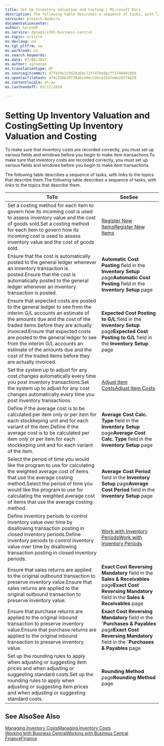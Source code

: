 ```yaml
---
title: Set Up Inventory Valuation and Costing | Microsoft Docs
description: The following table describes a sequence of tasks, with links to the topics that describe them.
services: project-madeira
documentationcenter: 
author: SorenGP
ms.service: dynamics365-business-central
ms.topic: article
ms.devlang: na
ms.tgt_pltfrm: na
ms.workload: na
ms.search.keywords: 
ms.date: 07/06/2017
ms.author: sgroespe
ms.translationtype: HT
ms.sourcegitcommit: d7fb34e1c9428a64c71ff47be8bcff174649c00d
ms.openlocfilehash: af4c256b59739abce9ec22bce254fe8e2dff4e29
ms.contentlocale: en-au
ms.lasthandoff: 03/22/2018

---
```

# <a name="setting-up-inventory-valuation-and-costing"></a><span data-ttu-id="3bb29-103">Setting Up Inventory Valuation and Costing</span><span class="sxs-lookup"><span data-stu-id="3bb29-103">Setting Up Inventory Valuation and Costing</span></span>
<span data-ttu-id="3bb29-104">To make sure that inventory costs are recorded correctly, you must set up various fields and windows before you begin to make item transactions.</span><span class="sxs-lookup"><span data-stu-id="3bb29-104">To make sure that inventory costs are recorded correctly, you must set up various fields and windows before you begin to make item transactions.</span></span>

<span data-ttu-id="3bb29-105">The following table describes a sequence of tasks, with links to the topics that describe them.</span><span class="sxs-lookup"><span data-stu-id="3bb29-105">The following table describes a sequence of tasks, with links to the topics that describe them.</span></span>

|<span data-ttu-id="3bb29-106">**To**</span><span class="sxs-lookup"><span data-stu-id="3bb29-106">**To**</span></span>|<span data-ttu-id="3bb29-107">**See**</span><span class="sxs-lookup"><span data-stu-id="3bb29-107">**See**</span></span>|  
|------------|-------------|  
|<span data-ttu-id="3bb29-108">Set a costing method for each item to govern how its incoming cost is used to assess inventory value and the cost of goods sold.</span><span class="sxs-lookup"><span data-stu-id="3bb29-108">Set a costing method for each item to govern how its incoming cost is used to assess inventory value and the cost of goods sold.</span></span>|[<span data-ttu-id="3bb29-109">Register New Items</span><span class="sxs-lookup"><span data-stu-id="3bb29-109">Register New Items</span></span>](inventory-how-register-new-items.md)|  
|<span data-ttu-id="3bb29-110">Ensure that the cost is automatically posted to the general ledger whenever an inventory transaction is posted.</span><span class="sxs-lookup"><span data-stu-id="3bb29-110">Ensure that the cost is automatically posted to the general ledger whenever an inventory transaction is posted.</span></span>|<span data-ttu-id="3bb29-111">**Automatic Cost Posting** field in the **Inventory Setup** page</span><span class="sxs-lookup"><span data-stu-id="3bb29-111">**Automatic Cost Posting** field in the **Inventory Setup** page</span></span>|  
|<span data-ttu-id="3bb29-112">Ensure that expected costs are posted to the general ledger to see from the interim G/L accounts an estimate of the amounts due and the cost of the traded items before they are actually invoiced.</span><span class="sxs-lookup"><span data-stu-id="3bb29-112">Ensure that expected costs are posted to the general ledger to see from the interim G/L accounts an estimate of the amounts due and the cost of the traded items before they are actually invoiced.</span></span>|<span data-ttu-id="3bb29-113">**Expected Cost Posting to G/L** field in the **Inventory Setup** page</span><span class="sxs-lookup"><span data-stu-id="3bb29-113">**Expected Cost Posting to G/L** field in the **Inventory Setup** page</span></span>|  
|<span data-ttu-id="3bb29-114">Set the system up to adjust for any cost changes automatically every time you post inventory transactions.</span><span class="sxs-lookup"><span data-stu-id="3bb29-114">Set the system up to adjust for any cost changes automatically every time you post inventory transactions.</span></span>|[<span data-ttu-id="3bb29-115">Adjust Item Costs</span><span class="sxs-lookup"><span data-stu-id="3bb29-115">Adjust Item Costs</span></span>](inventory-how-adjust-item-costs.md)|  
|<span data-ttu-id="3bb29-116">Define if the average cost is to be calculated per item only or per item for each stockkeping unit and for each variant of the item.</span><span class="sxs-lookup"><span data-stu-id="3bb29-116">Define if the average cost is to be calculated per item only or per item for each stockkeping unit and for each variant of the item.</span></span>|<span data-ttu-id="3bb29-117">**Average Cost Calc. Type** field in the **Inventory Setup** page</span><span class="sxs-lookup"><span data-stu-id="3bb29-117">**Average Cost Calc. Type** field in the **Inventory Setup** page</span></span>|  
|<span data-ttu-id="3bb29-118">Select the period of time you would like the program to use for calculating the weighted average cost of items that use the average costing method.</span><span class="sxs-lookup"><span data-stu-id="3bb29-118">Select the period of time you would like the program to use for calculating the weighted average cost of items that use the average costing method.</span></span>|<span data-ttu-id="3bb29-119">**Average Cost Period** field in the **Inventory Setup** page</span><span class="sxs-lookup"><span data-stu-id="3bb29-119">**Average Cost Period** field in the **Inventory Setup** page</span></span>|  
|<span data-ttu-id="3bb29-120">Define inventory periods to control inventory value over time by disallowing transaction posting in closed inventory periods.</span><span class="sxs-lookup"><span data-stu-id="3bb29-120">Define inventory periods to control inventory value over time by disallowing transaction posting in closed inventory periods.</span></span>|[<span data-ttu-id="3bb29-121">Work with Inventory Periods</span><span class="sxs-lookup"><span data-stu-id="3bb29-121">Work with Inventory Periods</span></span>](finance-how-to-work-with-inventory-periods.md)|  
|<span data-ttu-id="3bb29-122">Ensure that sales returns are applied to the original outbound transaction to preserve inventory value.</span><span class="sxs-lookup"><span data-stu-id="3bb29-122">Ensure that sales returns are applied to the original outbound transaction to preserve inventory value.</span></span>|<span data-ttu-id="3bb29-123">**Exact Cost Reversing Mandatory** field in the **Sales & Receivables** page</span><span class="sxs-lookup"><span data-stu-id="3bb29-123">**Exact Cost Reversing Mandatory** field in the **Sales & Receivables** page</span></span>|  
|<span data-ttu-id="3bb29-124">Ensure that purchase returns are applied to the original inbound transaction to preserve inventory value.</span><span class="sxs-lookup"><span data-stu-id="3bb29-124">Ensure that purchase returns are applied to the original inbound transaction to preserve inventory value.</span></span>|<span data-ttu-id="3bb29-125">**Exact Cost Reversing Mandatory** field in the **´Purchases & Payables** page</span><span class="sxs-lookup"><span data-stu-id="3bb29-125">**Exact Cost Reversing Mandatory** field in the **´Purchases & Payables** page</span></span>|
|<span data-ttu-id="3bb29-126">Set up the rounding rules to apply when adjusting or suggesting item prices and when adjusting or suggesting standard costs.</span><span class="sxs-lookup"><span data-stu-id="3bb29-126">Set up the rounding rules to apply when adjusting or suggesting item prices and when adjusting or suggesting standard costs.</span></span>|<span data-ttu-id="3bb29-127">**Rounding Method** page</span><span class="sxs-lookup"><span data-stu-id="3bb29-127">**Rounding Method** page</span></span>|  

## <a name="see-also"></a><span data-ttu-id="3bb29-128">See Also</span><span class="sxs-lookup"><span data-stu-id="3bb29-128">See Also</span></span>  
[<span data-ttu-id="3bb29-129">Managing Inventory Costs</span><span class="sxs-lookup"><span data-stu-id="3bb29-129">Managing Inventory Costs</span></span>](finance-manage-inventory-costs.md)  
[<span data-ttu-id="3bb29-130">Working with Business Central</span><span class="sxs-lookup"><span data-stu-id="3bb29-130">Working with Business Central</span></span>](ui-work-product.md)  
[<span data-ttu-id="3bb29-131">Finance</span><span class="sxs-lookup"><span data-stu-id="3bb29-131">Finance</span></span>](finance.md)  

